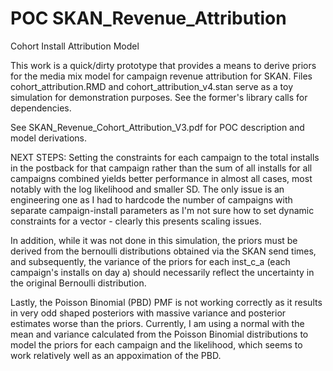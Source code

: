 # POC SKAN_Revenue_Attribution
Cohort Install Attribution Model



This work is a quick/dirty prototype that provides a means to derive priors for the media mix model for campaign revenue attribution for SKAN.
Files cohort_attribution.RMD and cohort_attribution_v4.stan serve as a toy simulation for demonstration purposes. See the former's library calls for dependencies.


See SKAN_Revenue_Cohort_Attribution_V3.pdf for POC description and model derivations.

NEXT STEPS:
Setting the constraints for each campaign to the total installs in the postback for that campaign rather than the sum of all installs for all campaigns combined yields better performance in almost all cases, most notably with the log likelihood and smaller SD. The only issue is an engineering one as I had to hardcode the number of campaigns with separate campaign-install parameters  as I'm not sure how to set dynamic constraints for a vector - clearly this presents scaling issues.

In addition, while it was not done in this simulation, the priors must be derived from the bernoulli distributions obtained via the SKAN send times, and subsequently, the variance of the priors for each inst_c_a (each campaign's installs on day a) should necessarily reflect the uncertainty in the original Bernoulli distribution.

Lastly, the Poisson Binomial (PBD) PMF is not working correctly as it results in very odd shaped posteriors with massive variance and posterior estimates worse than the priors. Currently, I am using a normal with the mean and variance calculated from the Poisson Binomial distributions to model the priors for each campaign and the likelihood, which seems to work relatively well as an appoximation of the PBD.
